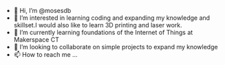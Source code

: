 - 👋 Hi, I’m @mosesdb
- 👀 I’m interested in learning coding and expanding my knowledge and skillset.I would also like to learn 3D printing and laser work. 
- 🌱 I’m currently learning foundations of the Internet of Things at Makerspace CT
- 💞️ I’m looking to collaborate on simple projects to expand my knowledge
- 📫 How to reach me ...

<!---
mosesdb/mosesdb is a ✨ special ✨ repository because its `README.md` (this file) appears on your GitHub profile.
You can click the Preview link to take a look at your changes.
--->
